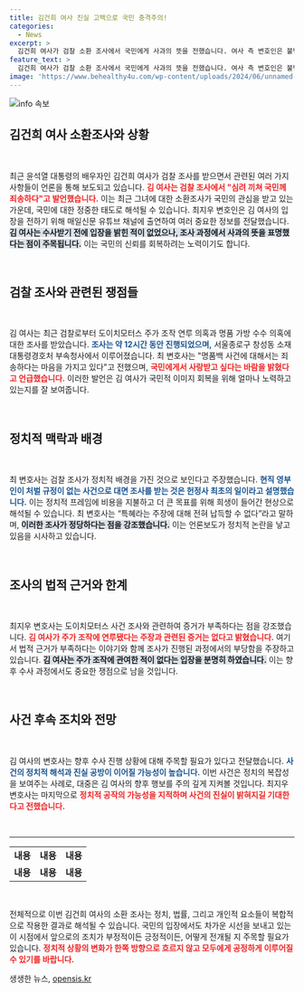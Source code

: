 ```yaml
---
title: 김건희 여사 진실 고백으로 국민 충격주의!
categories:
  - News
excerpt: >
  김건희 여사가 검찰 소환 조사에서 국민에게 사과의 뜻을 전했습니다. 여사 측 변호인은 불법 여론 조작 혐의를 부인하며, 특별 대우 주장은 억울함을 토로했습니다. 진실을 밝히기 위한 긴급 담판, 과연 그 결말은? 클릭해 확인하세요!
feature_text: >
  김건희 여사가 검찰 소환 조사에서 국민에게 사과의 뜻을 전했습니다. 여사 측 변호인은 불법 여론 조작 혐의를 부인하며, 특별 대우 주장은 억울함을 토로했습니다. 진실을 밝히기 위한 긴급 담판, 과연 그 결말은? 클릭해 확인하세요!
image: 'https://www.behealthy4u.com/wp-content/uploads/2024/06/unnamed-file.png'
---
```


<p><img src="https://www.behealthy4u.com/wp-content/uploads/2024/06/unnamed-file.png" alt="info 속보" /></p>

<h2 data-ke-size="size26">김건희 여사 소환조사와 상황</h2>

<p data-ke-size="size16">&nbsp;</p>

<p>최근 윤석열 대통령의 배우자인 김건희 여사가 검찰 조사를 받으면서 관련된 여러 가지 사항들이 언론을 통해 보도되고 있습니다. <b><span style="color: #ee2323;">김 여사는 검찰 조사에서 "심려 끼쳐 국민께 죄송하다"고 발언했습니다.</span></b> 이는 최근 그녀에 대한 소환조사가 국민의 관심을 받고 있는 가운데, 국민에 대한 정중한 태도로 해석될 수 있습니다. 최지우 변호인은 김 여사의 입장을 전하기 위해 매일신문 유튜브 채널에 출연하여 여러 중요한 정보를 전달했습니다. <b><span style="background-color: #21538527;">김 여사는 수사받기 전에 입장을 밝힌 적이 없었으나, 조사 과정에서 사과의 뜻을 표명했다는 점이 주목됩니다.</span></b> 이는 국민의 신뢰를 회복하려는 노력이기도 합니다. </p>

<p data-ke-size="size16">&nbsp;</p>

<h2 data-ke-size="size26">검찰 조사와 관련된 쟁점들</h2>

<p data-ke-size="size16">&nbsp;</p>

<p>김 여사는 최근 검찰로부터 도이치모터스 주가 조작 연루 의혹과 명품 가방 수수 의혹에 대한 조사를 받았습니다. <b><span style="color: #1a5490;">조사는 약 12시간 동안 진행되었으며,<span></b> 서울종로구 창성동 소재 대통령경호처 부속청사에서 이루어졌습니다. 최 변호사는 "명품백 사건에 대해서는 죄송하다는 마음을 가지고 있다"고 전했으며, <b><span style="color: #ee2323;">국민에게서 사랑받고 싶다는 바람을 밝혔다고 언급했습니다.</span></b> 이러한 발언은 김 여사가 국민적 이미지 회복을 위해 얼마나 노력하고 있는지를 잘 보여줍니다.</p>

<p data-ke-size="size16">&nbsp;</p>

<h2 data-ke-size="size26">정치적 맥락과 배경</h2>

<p data-ke-size="size16">&nbsp;</p>

<p>최 변호사는 검찰 조사가 정치적 배경을 가진 것으로 보인다고 주장했습니다. <b><span style="color: #1a5490;">현직 영부인이 처벌 규정이 없는 사건으로 대면 조사를 받는 것은 헌정사 최초의 일이라고 설명했습니다.</span></b> 이는 정치적 프레임에 비용을 지불하고 더 큰 목표를 위해 희생이 들어간 현상으로 해석될 수 있습니다. 최 변호사는 “특혜라는 주장에 대해 전혀 납득할 수 없다”라고 말하며, <b><span style="background-color: #21538527;">이러한 조사가 정당하다는 점을 강조했습니다.</span></b> 이는 언론보도가 정치적 논란을 낳고 있음을 시사하고 있습니다.</p>

<p data-ke-size="size16">&nbsp;</p>

<h2 data-ke-size="size26">조사의 법적 근거와 한계</h2>

<p data-ke-size="size16">&nbsp;</p>

<p>최지우 변호사는 도이치모터스 사건 조사와 관련하여 증거가 부족하다는 점을 강조했습니다. <b><span style="color: #ee2323;">김 여사가 주가 조작에 연루됐다는 주장과 관련된 증거는 없다고 밝혔습니다.</span></b> 여기서 법적 근거가 부족하다는 이야기와 함께 조사가 진행된 과정에서의 부당함을 주장하고 있습니다. <b><span style="background-color: #21538527;">김 여사는 주가 조작에 관여한 적이 없다는 입장을 분명히 하였습니다.</span></b> 이는 향후 수사 과정에서도 중요한 쟁점으로 남을 것입니다.</p>

<p data-ke-size="size16">&nbsp;</p>

<h2 data-ke-size="size26">사건 후속 조치와 전망</h2>

<p data-ke-size="size16">&nbsp;</p>

<p>김 여사의 변호사는 향후 수사 진행 상황에 대해 주목할 필요가 있다고 전달했습니다. <b><span style="color: #1a5490;">사건의 정치적 해석과 진실 공방이 이어질 가능성이 높습니다.</span></b> 이번 사건은 정치의 복잡성을 보여주는 사례로, 대중은 김 여사의 향후 행보를 주의 깊게 지켜볼 것입니다. 최지우 변호사는 마지막으로 <b><span style="color: #ee2323;">정치적 공작의 가능성을 지적하며 사건의 진실이 밝혀지길 기대한다고 전했습니다.</span></b> </p>

<p data-ke-size="size16">&nbsp;</p>

<hr />

<table style="width: 100%;">
<tr>
<td style="text-align: center; height: 17px;"><b>내용</b></td>
<td style="text-align: center; height: 17px;"><b>내용</b></td>
<td style="text-align: center; height: 17px;"><b>내용</b></td>
</tr>
<tr>
<td style="text-align: center; height: 17px;"><b>내용</b></td>
<td style="text-align: center; height: 17px;"><b>내용</b></td>
<td style="text-align: center; height: 17px;"><b>내용</b></td>
</tr>
</table>

<p data-ke-size="size16">&nbsp;</p> 

<p>전체적으로 이번 김건희 여사의 소환 조사는 정치, 법률, 그리고 개인적 요소들이 복합적으로 작용한 결과로 해석될 수 있습니다. 국민의 입장에서도 차가운 시선을 보내고 있는 이 시점에서 앞으로의 조치가 부정적이든 긍정적이든, 어떻게 전개될 지 주목할 필요가 있습니다. <b><span style="color: #ee2323;">정치적 상황의 변화가 한쪽 방향으로 흐르지 않고 모두에게 공정하게 이루어질 수 있기를 바랍니다.</span></b></p>
생생한 뉴스, <a href="https://opensis.kr" rel="dofollow">opensis.kr</a>



